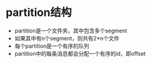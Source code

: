 # partition结构
- partition是一个文件夹，其中包含多个segment
- 如果其中有n个segment，则共有2*n个文件
- 每个partition是一个有序的队列
- partition中的每条消息都会分配一个有序的id，即offset